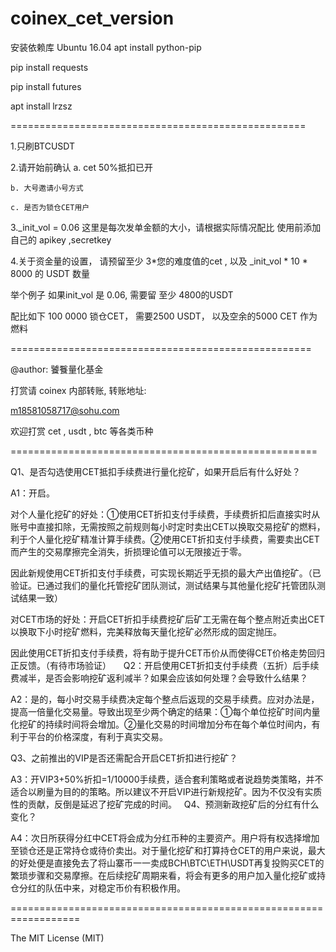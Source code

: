 # coinex_cet_version

安装依赖库  Ubuntu 16.04 
apt install python-pip

pip install requests

pip install futures

apt install lrzsz

===================================================

1.只刷BTCUSDT

2.请开始前确认
	a. cet 50%抵扣已开

	b. 大号邀请小号方式

	c. 是否为锁仓CET用户


3._init_vol = 0.06   这里是每次发单金额的大小，请根据实际情况配比
   使用前添加自己的 apikey ,secretkey


4.关于资金量的设置， 请预留至少 3*您的难度值的cet ,  以及  _init_vol * 10 * 8000 的 USDT 数量

举个例子  如果init_vol 是 0.06, 需要留 至少 4800的USDT

配比如下  100 0000 锁仓CET， 需要2500 USDT， 以及空余的5000 CET 作为燃料


====================================================

@author:  饕餮量化基金


打赏请 coinex 内部转账, 转账地址:

m18581058717@sohu.com

欢迎打赏 cet , usdt , btc 等各类币种



=====================================================


Q1、是否勾选使用CET抵扣手续费进行量化挖矿，如果开启后有什么好处？


A1：开启。


对个人量化挖矿的好处：①使用CET折扣支付手续费，手续费折扣后直接实时从账号中直接扣除，无需按照之前规则每小时定时卖出CET以换取交易挖矿的燃料，利于个人量化挖矿精准计算手续费。②使用CET折扣支付手续费，需要卖出CET而产生的交易摩擦完全消失，折损理论值可以无限接近于零。


因此新规使用CET折扣支付手续费，可实现长期近乎无损的最大产出值挖矿。（已验证。已通过我们的量化托管挖矿团队测试，测试结果与其他量化挖矿托管团队测试结果一致）


对CET市场的好处：开启CET折扣手续费挖矿后矿工无需在每个整点附近卖出CET以换取下小时挖矿燃料，完美释放每天量化挖矿必然形成的固定抛压。

因此使用CET折扣支付手续费，将有助于提升CET币价从而使得CET价格走势回归正反馈。（有待市场验证）
 
 
Q2：开启使用CET折扣支付手续费（五折）后手续费减半，是否会影响挖矿返利减半？如果会应该如何处理？会导致什么结果？

A2：是的，每小时交易手续费决定每个整点后返现的交易手续费。应对办法是，提高一倍量化交易量。导致出现至少两个确定的结果：①每个单位挖矿时间内量化挖矿的持续时间将会增加。②量化交易的时间增加分布在每个单位时间内，有利于平台的价格深度，有利于真实交易。
 

Q3、之前推出的VIP是否还需配合开启CET折扣进行挖矿？

A3：开VIP3+50%折扣=1/10000手续费，适合套利策略或者说趋势类策略，并不适合以刷量为目的的策略。所以建议不开启VIP进行新规挖矿。因为不仅没有实质性的贡献，反倒是延迟了挖矿完成的时间。
 
Q4、预测新政挖矿后的分红有什么变化？


A4：次日所获得分红中CET将会成为分红币种的主要资产。用户将有权选择增加至锁仓还是正常持仓或待价卖出。对于量化挖矿和打算持仓CET的用户来说，最大的好处便是直接免去了将山寨币一一卖成BCH\BTC\ETH\USDT再复投购买CET的繁琐步骤和交易摩擦。在后续挖矿周期来看，将会有更多的用户加入量化挖矿或持仓分红的队伍中来，对稳定币价有积极作用。



==================================================================


The MIT License (MIT)